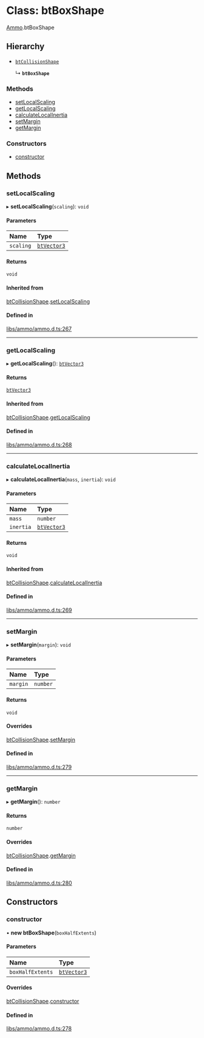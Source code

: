 # Class: btBoxShape

[Ammo](../modules/Ammo.md).btBoxShape

## Hierarchy

- [`btCollisionShape`](Ammo.btCollisionShape.md)

  ↳ **`btBoxShape`**


### Methods

- [setLocalScaling](Ammo.btBoxShape.md#setlocalscaling)
- [getLocalScaling](Ammo.btBoxShape.md#getlocalscaling)
- [calculateLocalInertia](Ammo.btBoxShape.md#calculatelocalinertia)
- [setMargin](Ammo.btBoxShape.md#setmargin)
- [getMargin](Ammo.btBoxShape.md#getmargin)

### Constructors

- [constructor](Ammo.btBoxShape.md#constructor)

## Methods

### setLocalScaling

▸ **setLocalScaling**(`scaling`): `void`

#### Parameters

| Name | Type |
| :------ | :------ |
| `scaling` | [`btVector3`](Ammo.btVector3.md) |

#### Returns

`void`

#### Inherited from

[btCollisionShape](Ammo.btCollisionShape.md).[setLocalScaling](Ammo.btCollisionShape.md#setlocalscaling)

#### Defined in

[libs/ammo/ammo.d.ts:267](https://github.com/Orillusion/orillusion/blob/main/src/libs/ammo/ammo.d.ts#L267)

___

### getLocalScaling

▸ **getLocalScaling**(): [`btVector3`](Ammo.btVector3.md)

#### Returns

[`btVector3`](Ammo.btVector3.md)

#### Inherited from

[btCollisionShape](Ammo.btCollisionShape.md).[getLocalScaling](Ammo.btCollisionShape.md#getlocalscaling)

#### Defined in

[libs/ammo/ammo.d.ts:268](https://github.com/Orillusion/orillusion/blob/main/src/libs/ammo/ammo.d.ts#L268)

___

### calculateLocalInertia

▸ **calculateLocalInertia**(`mass`, `inertia`): `void`

#### Parameters

| Name | Type |
| :------ | :------ |
| `mass` | `number` |
| `inertia` | [`btVector3`](Ammo.btVector3.md) |

#### Returns

`void`

#### Inherited from

[btCollisionShape](Ammo.btCollisionShape.md).[calculateLocalInertia](Ammo.btCollisionShape.md#calculatelocalinertia)

#### Defined in

[libs/ammo/ammo.d.ts:269](https://github.com/Orillusion/orillusion/blob/main/src/libs/ammo/ammo.d.ts#L269)

___

### setMargin

▸ **setMargin**(`margin`): `void`

#### Parameters

| Name | Type |
| :------ | :------ |
| `margin` | `number` |

#### Returns

`void`

#### Overrides

[btCollisionShape](Ammo.btCollisionShape.md).[setMargin](Ammo.btCollisionShape.md#setmargin)

#### Defined in

[libs/ammo/ammo.d.ts:279](https://github.com/Orillusion/orillusion/blob/main/src/libs/ammo/ammo.d.ts#L279)

___

### getMargin

▸ **getMargin**(): `number`

#### Returns

`number`

#### Overrides

[btCollisionShape](Ammo.btCollisionShape.md).[getMargin](Ammo.btCollisionShape.md#getmargin)

#### Defined in

[libs/ammo/ammo.d.ts:280](https://github.com/Orillusion/orillusion/blob/main/src/libs/ammo/ammo.d.ts#L280)

## Constructors

### constructor

• **new btBoxShape**(`boxHalfExtents`)

#### Parameters

| Name | Type |
| :------ | :------ |
| `boxHalfExtents` | [`btVector3`](Ammo.btVector3.md) |

#### Overrides

[btCollisionShape](Ammo.btCollisionShape.md).[constructor](Ammo.btCollisionShape.md#constructor)

#### Defined in

[libs/ammo/ammo.d.ts:278](https://github.com/Orillusion/orillusion/blob/main/src/libs/ammo/ammo.d.ts#L278)
